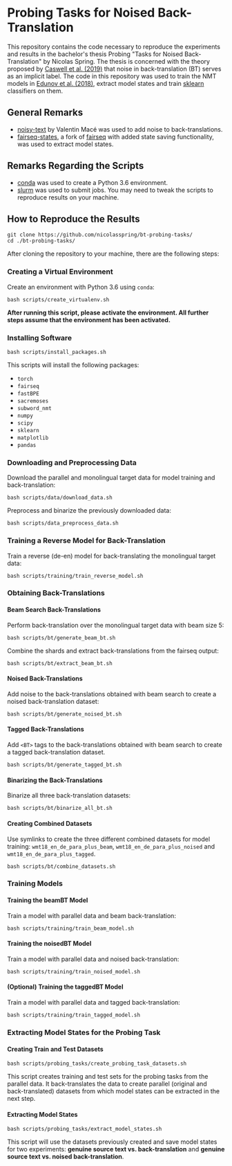 # Probing Tasks for Noised Back-Translation

This repository contains the code necessary to reproduce the experiments and results in the bachelor's thesis Probing "Tasks for Noised Back-Translation" by Nicolas Spring. The thesis is concerned with the theory proposed by [Caswell et al. (2019)](https://arxiv.org/pdf/1906.06442.pdf) that noise in back-translation (BT) serves as an implicit label. The code in this repository was used to train the NMT models in [Edunov et al. (2018)](https://arxiv.org/pdf/1808.09381.pdf), extract model states and train [sklearn](https://scikit-learn.org/stable/) classifiers on them.

## General Remarks

- [noisy-text](https://github.com/valentinmace/noisy-text) by Valentin Macé was used to add noise to back-translations.
- [fairseq-states](https://github.com/nicolasspring/fairseq-states/), a fork of [fairseq](https://github.com/pytorch/fairseq) with added state saving functionality, was used to extract model states.

## Remarks Regarding the Scripts

- [conda](https://docs.conda.io/en/latest/) was used to create a Python 3.6 environment.
- [slurm](https://slurm.schedmd.com/documentation.html) was used to submit jobs. You may need to tweak the scripts to reproduce results on your machine.

## How to Reproduce the Results

```
git clone https://github.com/nicolasspring/bt-probing-tasks/
cd ./bt-probing-tasks/
```

After cloning the repository to your machine, there are the following steps:

### Creating a Virtual Environment

Create an environment with Python 3.6 using `conda`:

`bash scripts/create_virtualenv.sh`

**After running this script, please activate the environment. All further steps assume that the environment has been activated.**

### Installing Software

`bash scripts/install_packages.sh `

This scripts will install the following packages:

- `torch`
- `fairseq`
- `fastBPE`
- `sacremoses`
- `subword_nmt`
- `numpy`
- `scipy`
- `sklearn`
- `matplotlib`
- `pandas`

### Downloading and Preprocessing Data

Download the parallel and monolingual target data for model training and back-translation:

`bash scripts/data/download_data.sh`

Preprocess and binarize the previously downloaded data:

`bash scripts/data_preprocess_data.sh`

### Training a Reverse Model for Back-Translation

Train a reverse (de-en) model for back-translating the monolingual target data:

`bash scripts/training/train_reverse_model.sh`

### Obtaining Back-Translations

#### Beam Search Back-Translations

Perform back-translation over the monolingual target data with beam size 5:

`bash scripts/bt/generate_beam_bt.sh`

Combine the shards and extract back-translations from the fairseq output:

`bash scripts/bt/extract_beam_bt.sh`

#### Noised Back-Translations

Add noise to the back-translations obtained with beam search to create a noised back-translation dataset:

`bash scripts/bt/generate_noised_bt.sh`

#### Tagged Back-Translations

Add `<BT>` tags to the back-translations obtained with beam search to create a tagged back-translation dataset.

`bash scripts/bt/generate_tagged_bt.sh`

#### Binarizing the Back-Translations

Binarize all three back-translation datasets:

`bash scripts/bt/binarize_all_bt.sh`

#### Creating Combined Datasets

Use symlinks to create the three different combined datasets for model training:  `wmt18_en_de_para_plus_beam`, `wmt18_en_de_para_plus_noised` and `wmt18_en_de_para_plus_tagged`.

`bash scripts/bt/combine_datasets.sh`

### Training Models

#### Training the beamBT Model

Train a model with parallel data and beam back-translation:

`bash scripts/training/train_beam_model.sh`

#### Training the noisedBT Model

Train a model with parallel data and noised back-translation:

`bash scripts/training/train_noised_model.sh`

#### (Optional) Training the taggedBT Model

Train a model with parallel data and tagged back-translation:

`bash scripts/training/train_tagged_model.sh`

### Extracting Model States for the Probing Task

#### Creating Train and Test Datasets

`bash scripts/probing_tasks/create_probing_task_datasets.sh`

This script creates training and test sets for the probing tasks from the parallel data. It back-translates the data to create parallel (original and back-translated) datasets from which model states can be extracted in the next step.

#### Extracting Model States

`bash scripts/probing_tasks/extract_model_states.sh`

This script will use the datasets previously created and save model states for two experiments: **genuine source text vs. back-translation** and **genuine source text vs. noised back-translation**.

